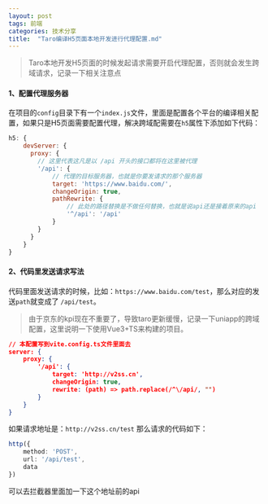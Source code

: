 ```yaml
---
layout: post
tags: 前端
categories: 技术分享
title:  "Taro编译H5页面本地开发进行代理配置.md"
---
```


> Taro本地开发H5页面的时候发起请求需要开启代理配置，否则就会发生跨域请求，记录一下相关注意点

#### 1、配置代理服务器

在项目的`config`目录下有一个`index.js`文件，里面是配置各个平台的编译相关配置，如果只是H5页面需要配置代理，解决跨域配需要在`h5`属性下添加如下代码：
```js
h5: {
    devServer: {
      proxy: {
        // 这里代表这凡是以 /api 开头的接口都将在这里被代理
        '/api': {
            // 代理的目标服务器，也就是你要发请求的那个服务器
            target: 'https://www.baidu.com/',
            changeOrigin: true,
            pathRewrite: {
                // 此处的路径替换是不做任何替换，也就是说api还是接着原来的api
                '^/api': '/api'
            }
        }
      }
    }
}
```

#### 2、代码里发送请求写法
代码里面发送请求的时候，比如：`https://www.baidu.com/test`，那么对应的发送`path`就变成了
`/api/test`。

> 由于京东的kpi现在不重要了，导致taro更新缓慢，记录一下uniapp的跨域配置，这里说明一下使用Vue3+TS来构建的项目。

```json
// 本配置写到vite.config.ts文件里面去
server: {
	proxy: {
		'/api': {
			target: 'http://v2ss.cn',
			changeOrigin: true,
			rewrite: (path) => path.replace(/^\/api/, "")
		}
	}
}
```
如果请求地址是：`http://v2ss.cn/test`
那么请求的代码如下：
```typescript
http({
	method: 'POST',
	url: '/api/test',
	data
})
```
可以去拦截器里面加一下这个地址前的api